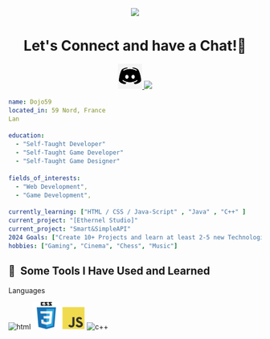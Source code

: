 <p align="center">
  <img src="https://camo.githubusercontent.com/82e15927fe3a779d5bb243ed93d85f49768667c7251d713991e67888e522f207/68747470733a2f2f63617073756c652d72656e6465722e76657263656c2e6170702f6170693f747970653d776176696e6726636f6c6f723d6772616469656e7426746578743d48656c6c6f21266865696768743d3130302673656374696f6e3d686561646572"/>
</p>

<h1 align="center">
  Let's Connect and have a Chat!💬
</h1>

<p align="center">
  <a href="http://discordapp.com/users/917060389307580497">
    <img height="50" src="https://raw.githubusercontent.com/OraKerix/OraKerix/main/Discord.jfif"/>
  </a>
  <a href=https://www.instagram.com/dojo59_/">
    <img height="50" src="https://user-images.githubusercontent.com/46517096/166974368-9798f39f-1f46-499c-b14e-81f0a3f83a06.png"/>
  </a>
</p>




```yaml
name: Dojo59
located_in: 59 Nord, France
Lan

education:
  - "Self-Taught Developer"
  - "Self-Taught Game Developer"
  - "Self-Taught Game Designer"

fields_of_interests:
  - "Web Development",
  - "Game Development",
  
currently_learning: ["HTML / CSS / Java-Script" , "Java" , "C++" ]
current_project: "[Ethernel Studio]"
current_project: "Smart&SimpleAPI"
2024 Goals: ["Create 10+ Projects and learn at least 2-5 new Technologies."]
hobbies: ["Gaming", "Cinema", "Chess", "Music"]

``` 
<h2> 🚀 &nbsp;Some Tools I Have Used and Learned</h2>
<p align="left">
<p> Languages</p>

  
  <img src="https://camo.githubusercontent.com/f2ce4039c99cf35adde738583ab0fbcd60eaafccf1e949884bda91d0b5c819ce/68747470733a2f2f63646e2e6a7364656c6976722e6e65742f67682f64657669636f6e732f64657669636f6e2f69636f6e732f68746d6c352f68746d6c352d6f726967696e616c2e737667" alt="html" width="45" height="45"/>
  <img src="https://raw.githubusercontent.com/devicons/devicon/master/icons/css3/css3-original-wordmark.svg" alt="css" width="55" height="55"/>
  <img src="https://raw.githubusercontent.com/devicons/devicon/master/icons/javascript/javascript-original.svg" alt="javascript" width="45" height="45"/>
  <img src="https://camo.githubusercontent.com/67af3f7e88aa4d5c4d525689311143b62f0750eaff5832a9505df20312e8eed6/68747470733a2f2f63646e2e6a7364656c6976722e6e65742f67682f64657669636f6e732f64657669636f6e2f69636f6e732f63706c7573706c75732f63706c7573706c75732d6f726967696e616c2e737667" alt="c++" width="45" height="45"/>
</p> 
